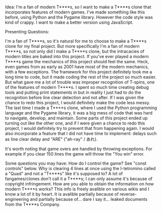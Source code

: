 Idea: I'm a fan of modern T\*\*\*\*s, so I want to make a T\*\*\*\*s clone that incorporates features of modern games. I've made something like this before, using Python and the Pygame library. However the code style was kind of crappy. I want to make a better version using JavaScript.


Presenting Questions:

I'm a fan of T\*\*\*\*s, so it's natural for me to choose to make a T\*\*\*\*s clone for my final project. But more specifically I'm a fan of modern T\*\*\*\*s, so not only did I make a T****s clone, but the intracacies of modern titles are baked into this project. If you've ever played a modern T\*\*\*\*s game the mechanics of this project should feel the same. Heck, even games from as early as 2001 have most of the modern mechanics, with a few exceptions.
The framework for this project definitely took me a long time to code, but it made coding the rest of the project so much easier. But what gave me a lot of trouble was improper recognition of T-spins, one of the features of modern T\*\*\*\*s. I spent so much time creating debug tools and putting print statements in but in reality I just had to do the recognition before line clear detection and not after.
If I was given the chance to redo this project, I would definitely make the code less messy. The last time I made a T\*\*\*\*s clone, where I used the Python programming language and the Pygame library, it was a big mess of code that was hard to navigate, develop, and maintain. Some parts of this project ended up turning out like the other one, and if I were given a chance to redo this project, I would definitely try to prevent that from happening again. I would also incorporate a feature that I did not have time to implement: delays such as line clear delay and "ARE" ("ah-ray" / あれ).


It's worth noting that game overs are handled by throwing exceptions. For example if you clear 150 lines the game will throw the "You win" error.


Some questions you may have:
How do I control the game? See "const controls" below.
Why is clearing 4 lines at once using the I-tetromino called a "Quad" and not a "T\*\*\*\*s" like it's supposed to? A lot of fangames/clones don't call it a T\*\*\*\*s; I can only assume it's because of copyright infringement.
How are you able to obtain the information on how modern T\*\*\*\*s works? This info is freely avalible on various wikis and I know a lot of it by heart. It is avalible partially because of reverse-engineering and partially because of... dare I say it... leaked documents from the T\*\*\*\*s Company.
